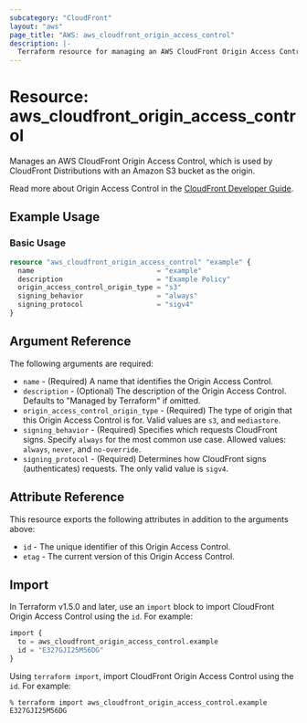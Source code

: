 ```yaml
---
subcategory: "CloudFront"
layout: "aws"
page_title: "AWS: aws_cloudfront_origin_access_control"
description: |-
  Terraform resource for managing an AWS CloudFront Origin Access Control.
---
```


# Resource: aws_cloudfront_origin_access_control

Manages an AWS CloudFront Origin Access Control, which is used by CloudFront Distributions with an Amazon S3 bucket as the origin.

Read more about Origin Access Control in the [CloudFront Developer Guide](https://docs.aws.amazon.com/AmazonCloudFront/latest/DeveloperGuide/private-content-restricting-access-to-s3.html).

## Example Usage

### Basic Usage

```terraform
resource "aws_cloudfront_origin_access_control" "example" {
  name                              = "example"
  description                       = "Example Policy"
  origin_access_control_origin_type = "s3"
  signing_behavior                  = "always"
  signing_protocol                  = "sigv4"
}
```

## Argument Reference

The following arguments are required:

* `name` - (Required) A name that identifies the Origin Access Control.
* `description` - (Optional) The description of the Origin Access Control. Defaults to "Managed by Terraform" if omitted.
* `origin_access_control_origin_type` - (Required) The type of origin that this Origin Access Control is for. Valid values are `s3`, and `mediastore`.
* `signing_behavior` - (Required) Specifies which requests CloudFront signs. Specify `always` for the most common use case. Allowed values: `always`, `never`, and `no-override`.
* `signing_protocol` - (Required) Determines how CloudFront signs (authenticates) requests. The only valid value is `sigv4`.

## Attribute Reference

This resource exports the following attributes in addition to the arguments above:

* `id` - The unique identifier of this Origin Access Control.
* `etag` - The current version of this Origin Access Control.

## Import

In Terraform v1.5.0 and later, use an `import` block to import CloudFront Origin Access Control using the `id`. For example:

```terraform
import {
  to = aws_cloudfront_origin_access_control.example
  id = "E327GJI25M56DG"
}
```

Using `terraform import`, import CloudFront Origin Access Control using the `id`. For example:

```console
% terraform import aws_cloudfront_origin_access_control.example E327GJI25M56DG
```
